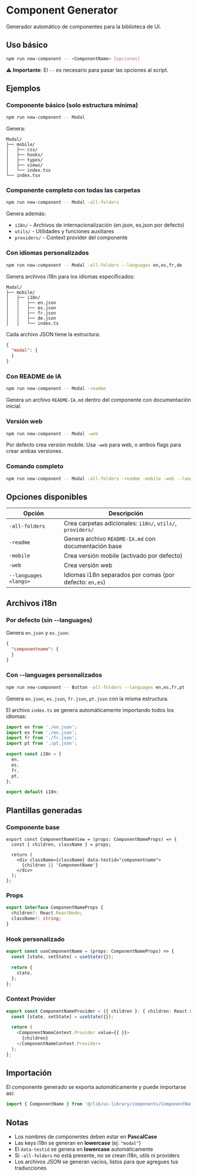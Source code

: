 # Component Generator

Generador automático de componentes para la biblioteca de UI.

## Uso básico

```bash
npm run new-component -- <ComponentName> [opciones]
```

⚠️ **Importante**: El `--` es necesario para pasar las opciones al script.

## Ejemplos

### Componente básico (solo estructura mínima)
```bash
npm run new-component -- Modal
```

Genera:
```
Modal/
├── mobile/
│   ├── css/
│   ├── hooks/
│   ├── types/
│   ├── views/
│   └── index.tsx
└── index.tsx
```

### Componente completo con todas las carpetas
```bash
npm run new-component -- Modal -all-folders
```

Genera además:
- `i18n/` - Archivos de internacionalización (en.json, es.json por defecto)
- `utils/` - Utilidades y funciones auxiliares
- `providers/` - Context provider del componente

### Con idiomas personalizados
```bash
npm run new-component -- Modal -all-folders --languages en,es,fr,de
```

Genera archivos i18n para los idiomas especificados:
```
Modal/
├── mobile/
│   ├── i18n/
│   │   ├── en.json
│   │   ├── es.json
│   │   ├── fr.json
│   │   ├── de.json
│   │   └── index.ts
```

Cada archivo JSON tiene la estructura:
```json
{
  "modal": {
  }
}
```

### Con README de IA
```bash
npm run new-component -- Modal -readme
```

Genera un archivo `README-IA.md` dentro del componente con documentación inicial.

### Versión web
```bash
npm run new-component -- Modal -web
```

Por defecto crea versión mobile. Usa `-web` para web, o ambos flags para crear ambas versiones.

### Comando completo
```bash
npm run new-component -- Modal -all-folders -readme -mobile -web --languages en,es,fr
```

## Opciones disponibles

| Opción | Descripción |
|--------|-------------|
| `-all-folders` | Crea carpetas adicionales: `i18n/`, `utils/`, `providers/` |
| `-readme` | Genera archivo `README-IA.md` con documentación base |
| `-mobile` | Crea versión mobile (activado por defecto) |
| `-web` | Crea versión web |
| `--languages <langs>` | Idiomas i18n separados por comas (por defecto: `en,es`) |

## Archivos i18n

### Por defecto (sin --languages)
Genera `en.json` y `es.json`:

```json
{
  "componentname": {
  }
}
```

### Con --languages personalizados
```bash
npm run new-component -- Button -all-folders --languages en,es,fr,pt
```

Genera `en.json`, `es.json`, `fr.json`, `pt.json` con la misma estructura.

El archivo `index.ts` se genera automáticamente importando todos los idiomas:

```typescript
import en from './en.json';
import es from './es.json';
import fr from './fr.json';
import pt from './pt.json';

export const i18n = {
  en,
  es,
  fr,
  pt,
};

export default i18n;
```

## Plantillas generadas

### Componente base
```tsx
export const ComponentNameView = (props: ComponentNameProps) => {
  const { children, className } = props;

  return (
    <div className={className} data-testid="componentname">
      {children || 'ComponentName'}
    </div>
  );
};
```

### Props
```typescript
export interface ComponentNameProps {
  children?: React.ReactNode;
  className?: string;
}
```

### Hook personalizado
```typescript
export const useComponentName = (props: ComponentNameProps) => {
  const [state, setState] = useState({});

  return {
    state,
  };
};
```

### Context Provider
```typescript
export const ComponentNameProvider = ({ children }: { children: React.ReactNode }) => {
  const [state, setState] = useState({});

  return (
    <ComponentNameContext.Provider value={{ }}>
      {children}
    </ComponentNameContext.Provider>
  );
};
```

## Importación

El componente generado se exporta automáticamente y puede importarse así:

```typescript
import { ComponentName } from '@/lib/ui-library/components/ComponentName';
```

## Notas

- Los nombres de componentes deben estar en **PascalCase**
- Las keys i18n se generan en **lowercase** (ej: `"modal"`)
- El `data-testid` se genera en **lowercase** automáticamente
- Si `-all-folders` no está presente, no se crean i18n, utils ni providers
- Los archivos JSON se generan vacíos, listos para que agregues tus traducciones
